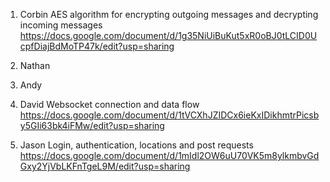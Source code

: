 1. Corbin
  AES algorithm for encrypting outgoing messages and decrypting incoming messages
  https://docs.google.com/document/d/1g35NiUiBuKut5xR0oBJ0tLCID0UcpfDiajBdMoTP47k/edit?usp=sharing
2. Nathan

3. Andy

4. David
  Websocket connection and data flow
  https://docs.google.com/document/d/1tVCXhJZIDCx6ieKxIDikhmtrPicsby5GIi63bk4iFMw/edit?usp=sharing

5. Jason
  Login, authentication, locations and post requests
  https://docs.google.com/document/d/1mIdl2OW6uU70VK5m8ylkmbvGdGxy2YjVbLKFnTgeL9M/edit?usp=sharing
